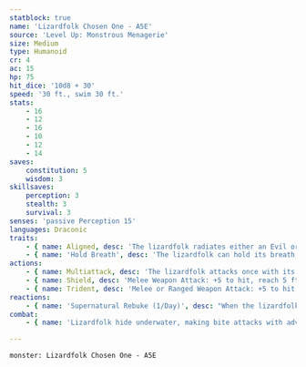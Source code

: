 ```yaml
---
statblock: true
name: 'Lizardfolk Chosen One - A5E'
source: 'Level Up: Monstrous Menagerie'
size: Medium
type: Humanoid
cr: 4
ac: 15
hp: 75
hit_dice: '10d8 + 30'
speed: '30 ft., swim 30 ft.'
stats:
    - 16
    - 12
    - 16
    - 10
    - 12
    - 14
saves:
    constitution: 5
    wisdom: 3
skillsaves:
    perception: 3
    stealth: 3
    survival: 3
senses: 'passive Perception 15'
languages: Draconic
traits:
    - { name: Aligned, desc: 'The lizardfolk radiates either an Evil or Good aura.' }
    - { name: 'Hold Breath', desc: 'The lizardfolk can hold its breath for 15 minutes.' }
actions:
    - { name: Multiattack, desc: 'The lizardfolk attacks once with its shield and twice with its trident.' }
    - { name: Shield, desc: 'Melee Weapon Attack: +5 to hit, reach 5 ft., one target. Hit: 5 (1d4 + 3) bludgeoning damage, and the target makes a DC 13 Strength check. On a failure, it is knocked prone.' }
    - { name: Trident, desc: 'Melee or Ranged Weapon Attack: +5 to hit, reach 5 ft. or range 20/60 ft., one target. Hit: 10 (2d6 + 3) piercing damage, and the lizardfolk gains temporary hit points equal to half the damage dealt.' }
reactions:
    - { name: 'Supernatural Rebuke (1/Day)', desc: "When the lizardfolk is dealt damage by a creature it can see within 60 feet, its attacker makes a DC 13 Dexterity saving throw. On a failure, the attacker takes 11 (2d10) fire or radiant damage (the lizardfolk's choice)." }
combat:
    - { name: 'Lizardfolk hide underwater, making bite attacks with advantage when possible', desc: 'Otherwise, they attack with club and shield. Outside their territory, they retreat once half their number are defeated. When protecting their territory, they fight to the death.' }

---
```

```statblock
monster: Lizardfolk Chosen One - A5E
```
